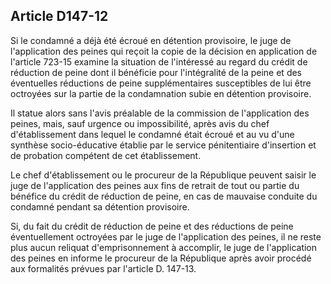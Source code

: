 Article D147-12
----
Si le condamné a déjà été écroué en détention provisoire, le juge de
l'application des peines qui reçoit la copie de la décision en application de
l'article 723-15 examine la situation de l'intéressé au regard du crédit de
réduction de peine dont il bénéficie pour l'intégralité de la peine et des
éventuelles réductions de peine supplémentaires susceptibles de lui être
octroyées sur la partie de la condamnation subie en détention provisoire.

Il statue alors sans l'avis préalable de la commission de l'application des
peines, mais, sauf urgence ou impossibilité, après avis du chef d'établissement
dans lequel le condamné était écroué et au vu d'une synthèse socio-éducative
établie par le service pénitentiaire d'insertion et de probation compétent de
cet établissement.

Le chef d'établissement ou le procureur de la République peuvent saisir le juge
de l'application des peines aux fins de retrait de tout ou partie du bénéfice du
crédit de réduction de peine, en cas de mauvaise conduite du condamné pendant sa
détention provisoire.

Si, du fait du crédit de réduction de peine et des réductions de peine
éventuellement octroyées par le juge de l'application des peines, il ne reste
plus aucun reliquat d'emprisonnement à accomplir, le juge de l'application des
peines en informe le procureur de la République après avoir procédé aux
formalités prévues par l'article D. 147-13.
